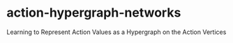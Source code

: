# action-hypergraph-networks
Learning to Represent Action Values as a Hypergraph on the Action Vertices
